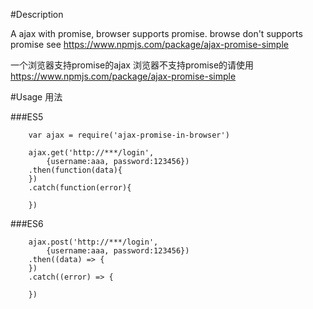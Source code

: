 
#Description

A ajax with promise, browser supports promise.
browse don't supports promise see <https://www.npmjs.com/package/ajax-promise-simple>


一个浏览器支持promise的ajax
浏览器不支持promise的请使用<https://www.npmjs.com/package/ajax-promise-simple>


#Usage 用法


###ES5
```javascipt
    var ajax = require('ajax-promise-in-browser')

    ajax.get('http://***/login', 
        {username:aaa, password:123456})
    .then(function(data){
    })
    .catch(function(error){

    })
```

###ES6
```javascipt
    ajax.post('http://***/login', 
        {username:aaa, password:123456})
    .then((data) => {
    })
    .catch((error) => {

    })



